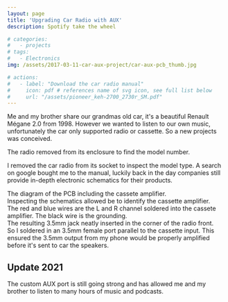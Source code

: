 ```yaml
---
layout: page
title: 'Upgrading Car Radio with AUX'
description: Spotify take the wheel

# categories:
#   - projects
# tags:
#   - Electronics
img: /assets/2017-03-11-car-aux-project/car-aux-pcb_thumb.jpg

# actions:
#   - label: "Download the car radio manual"
#     icon: pdf # references name of svg icon, see full list below
#     url: "/assets/pioneer_keh-2700_2730r_SM.pdf"
---
```



Me and my brother share our grandmas old car, it's a beautiful Renault Mégane 2.0 from 1998. However we wanted to listen to our own music, unfortunately the car only supported radio or cassette. So a new projects was conceived.
<div class="row">
    <div class="col-sm mt-3 mt-md-0">
        <img class="img-fluid rounded z-depth-1" src="{{ '/assets/2017-03-11-car-aux-project/car-aux-wires.jpg' | relative_url }}" alt="" title="example image"/>
    </div>
</div>
<div class="caption">
    The radio removed from its enclosure to find the model number.
</div>

<!-- ![](/assets/images/car-aux-wires.jpg) -->
I removed the car radio from its socket to inspect the model type. A search on google bought me to the manual, luckily back in the day companies still provide in-depth electronic schematics for their products.

<div class="row">
    <div class="col-sm mt-3 mt-md-0">
        <img class="img-fluid rounded z-depth-1" src="{{ '/assets/2017-03-11-car-aux-project/car-aux-diagram-min.png' | relative_url }}" alt="" title="example image"/>
    </div>
</div>
<div class="caption">
    The diagram of the PCB including the cassete amplifier.
</div>
<!-- ![](/assets/images/car-aux-diagram-min.png) -->
Inspecting the schematics allowed be to identify the cassette amplifier.

<div class="row">
    <div class="col-sm mt-3 mt-md-0">
        <img class="img-fluid rounded z-depth-1" src="{{ '/assets/2017-03-11-car-aux-project/car-aux-pcb.jpg' | relative_url }}" alt="" title="example image"/>
    </div>
</div>
<div class="caption">
    The red and blue wires are the L and R channel soldered into the cassete amplifier. The black wire is the grounding.
</div>

<!-- ![](/assets/images/car-aux-pcb.jpg) -->

<div class="row">
    <div class="col-sm mt-3 mt-md-0">
        <img class="img-fluid rounded z-depth-1" src="{{ '/assets/2017-03-11-car-aux-project/car-aux-jack.jpeg' | relative_url }}" alt="" title="example image"/>
    </div>
</div>
<div class="caption">
    The resulting 3.5mm jack neatly inserted in the corner of the radio front.
</div>
<!-- ![](/assets/images/car-aux-jack.jpeg) -->
So I soldered in an 3.5mm female port parallel to the cassette input.
This ensured the 3.5mm output from my phone would be properly amplified before it's sent to car the speakers.

## Update 2021
The custom AUX port is still going strong and has allowed me and my brother to listen to many hours of music and podcasts.